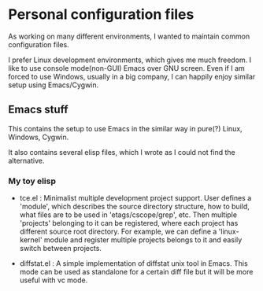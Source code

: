 # Personal configuration files

As working on many different environments, I wanted to maintain common
configuration files.

I prefer Linux development environments, which gives me much freedom. I like to
use console mode(non-GUI) Emacs over GNU screen. Even if I am forced to use
Windows, usually in a big company, I can happily enjoy similar setup using
Emacs/Cygwin.

## Emacs stuff

This contains the setup to use Emacs in the similar way in pure(?) Linux,
Windows, Cygwin.

It also contains several elisp files, which I wrote as I could not find the
alternative.

### My toy elisp 

 - tce.el : Minimalist multiple development project support. User defines a
    		'module', which describes the source directory structure, how to
    		build, what files are to be used in 'etags/cscope/grep', etc. Then
    		multiple 'projects' belonging to it can be registered, where each
    		project has different source root directory.
            For example, we can define a 'linux-kernel' module and register
    		multiple projects belongs to it and easily switch between projects.

 - diffstat.el : A simple implementation of diffstat unix tool in Emacs.  This
				 mode can be used as standalone for a certain diff file but it
				 will be more useful with vc mode.
